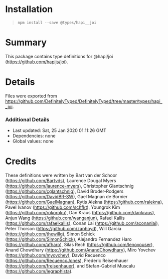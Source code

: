 # Installation
> `npm install --save @types/hapi__joi`

# Summary
This package contains type definitions for @hapi/joi (https://github.com/hapijs/joi).

# Details
Files were exported from https://github.com/DefinitelyTyped/DefinitelyTyped/tree/master/types/hapi__joi.

### Additional Details
 * Last updated: Sat, 25 Jan 2020 01:11:26 GMT
 * Dependencies: none
 * Global values: none

# Credits
These definitions were written by Bart van der Schoor (https://github.com/Bartvds), Laurence Dougal Myers (https://github.com/laurence-myers), Christopher Glantschnig (https://github.com/cglantschnig), David Broder-Rodgers (https://github.com/DavidBR-SW), Gael Magnan de Bornier (https://github.com/GaelMagnan), Rytis Alekna (https://github.com/ralekna), Pavel Ivanov (https://github.com/schfkt), Youngrok Kim (https://github.com/rokoroku), Dan Kraus (https://github.com/dankraus), Anjun Wang (https://github.com/wanganjun), Rafael Kallis (https://github.com/rafaelkallis), Conan Lai (https://github.com/aconanlai), Peter Thorson (https://github.com/zaphoyd), Will Garcia (https://github.com/thewillg), Simon Schick (https://github.com/SimonSchick), Alejandro Fernandez Haro (https://github.com/afharo), Silas Rech (https://github.com/lenovouser), Anand Chowdhary (https://github.com/AnandChowdhary), Miro Yovchev (https://github.com/myovchev), David Recuenco (https://github.com/RecuencoJones), Frederic Reisenhauer (https://github.com/freisenhauer), and Stefan-Gabriel Muscalu (https://github.com/legraphista).
